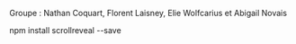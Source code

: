 Groupe : Nathan Coquart, Florent Laisney, Elie Wolfcarius et Abigail Novais

npm install scrollreveal --save

